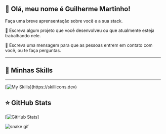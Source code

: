 ## 💜 Olá, meu nome é Guilherme Martinho!

Faça uma breve aprensentação sobre você e a sua stack.

🔭 Escreva algum projeto que você desenvolveu ou que atualmente esteja trabalhando nele.

💬 Escreva uma mensagem para que as pessoas entrem em contato com você, ou te faça perguntas.

---

## 🚀 Minhas Skills
---
[![My Skills](https://skillicons.dev/icons?i=c,cpp,js,html,css,bitbucket,cmake,figma,git,github,java,linux,mysql,opencv,py,qt,)](https://skillicons.dev)
## ⭐ GitHub Stats

[![GitHub Stats](https://github-readme-stats.vercel.app/api?username=iuricode&show_icons=true)]



![snake gif](https://github.com/Chumbos99/Chumbos99/blob/output/github-contribution-grid-snake.svg)
